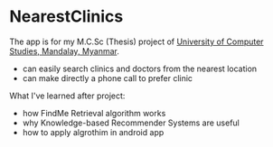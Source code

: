 # NearestClinics
 
 The app is for my M.C.Sc (Thesis) project of [University of Computer Studies, Mandalay, Myanmar](http://www.ucsm.edu.mm/).
 
- can easily search clinics and doctors from the nearest location
- can make directly a phone call to prefer clinic

What I've learned after project:
- how FindMe Retrieval algorithm works
- why Knowledge-based Recommender Systems are useful
- how to apply algrothim in android app

